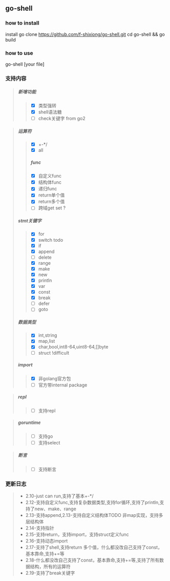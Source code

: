 ## go-shell
### how to install
install go
clone https://github.com/f-shixiong/go-shell.git
cd go-shell && go build
### how to use
go-shell [your file]


### 支持内容
>##### 新增功能
>> - [x] 类型强转
>> - [x] shell语法糖
>> - [ ] check关键字 from go2

>##### 运算符
>> - [x] +-*/
>> - [x] all
>>##### func
>> - [x] 自定义func
>> - [x] 结构体func
>> - [x] 递归func
>> - [x] return单个值
>> - [x] return多个值
>> - [ ] 跨域get set ?
>##### stmt关键字
>> - [x] for
>> - [x] switch todo
>> - [x] if
>> - [x] append
>> - [ ] delete
>> - [x] range
>> - [x] make
>> - [x] new
>> - [x] println
>> - [x] var
>> - [x] const
>> - [x] break
>> - [ ] defer
>> - [ ] goto
>##### 数据类型
>> - [x] int,string
>> - [x] map,list
>> - [x] char,bool,int8-64,uint8-64,[]byte
>> - [ ] struct !difficult
>##### import
>> - [x] 非golang官方包
>> - [ ] 官方带internal package

>##### repl
>> - [ ] 支持repl

>##### goruntime
>> - [ ] 支持go
>> - [ ] 支持select

>##### 断言
>> - [ ] 支持断言

### 更新日志
> - 2.10-just can run,支持了基本+-*/
> - 2.12-支持自定义func,支持复杂数据类型,支持for循环,支持了println,支持了new、make、range
> - 2.13-支持append,2.13-支持自定义结构体TODO 非map实现，支持多层结构体
> - 2.14-支持指针
> - 2.15-支持return，支持import，支持struct定义func
> - 2.16-支持动态import
> - 2.17-支持了shell,支持return 多个值，什么都没改自己支持了const，基本靠命,支持+=等
> - 2.18-什么都没改自己支持了const，基本靠命,支持+=等,支持了所有数据结构，所有的运算符
> - 2.19-支持了break关键字
